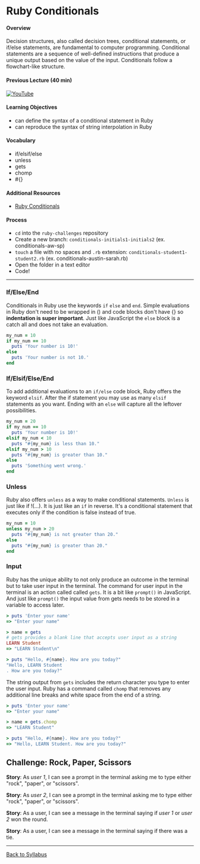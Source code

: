 # Ruby Conditionals

#### Overview
Decision structures, also called decision trees, conditional statements, or if/else statements, are fundamental to computer programming. Conditional statements are a sequence of well-defined instructions that produce a unique output based on the value of the input. Conditionals follow a flowchart-like structure.

#### Previous Lecture (40 min)
[![YouTube](http://img.youtube.com/vi/dfw_pJsu6aI/0.jpg)](https://youtu.be/dfw_pJsu6aI)

#### Learning Objectives
- can define the syntax of a conditional statement in Ruby
- can reproduce the syntax of string interpolation in Ruby

#### Vocabulary
- if/elsif/else
- unless
- gets
- chomp
- #{}

#### Additional Resources
- [Ruby Conditionals](http://ruby-for-beginners.rubymonstas.org/conditionals.html)

#### Process
- `cd` into the `ruby-challenges` repository
- Create a new branch: `conditionals-initials1-initials2` (ex. conditionals-aw-sp)
- `touch` a file with no spaces and `.rb` extension: `conditionals-student1-student2.rb` (ex. conditionals-austin-sarah.rb)
- Open the folder in a text editor
- Code!

---

### If/Else/End

Conditionals in Ruby use the keywords `if` `else` and `end`. Simple evaluations in Ruby don't need to be wrapped in () and code blocks don't have {} so **indentation is super important**. Just like JavaScript the `else` block is a catch all and does not take an evaluation.

```ruby
my_num = 10
if my_num == 10
  puts 'Your number is 10!'
else
  puts 'Your number is not 10.'
end
```

### If/Elsif/Else/End

To add additional evaluations to an `if/else` code block, Ruby offers the keyword `elsif`. After the if statement you may use as many `elsif` statements as you want. Ending with an `else` will capture all the leftover possibilities.

```ruby
my_num = 20
if my_num == 10
  puts 'Your number is 10!'
elsif my_num < 10
  puts "#{my_num} is less than 10."
elsif my_num > 10
  puts "#{my_num} is greater than 10."
else
  puts 'Something went wrong.'
end
```

### Unless

Ruby also offers `unless` as a way to make conditional statements. `Unless` is just like if !(...). It is just like an `if` in reverse. It's a conditional statement that executes only if the condition is false instead of true.

```ruby
my_num = 10
unless my_num > 20
  puts "#{my_num} is not greater than 20."
else
  puts "#{my_num} is greater than 20."
end
```

### Input
Ruby has the unique ability to not only produce an outcome in the terminal but to take user input in the terminal. The command for user input in the terminal is an action called called `gets`. It is a bit like `prompt()` in JavaScript. And just like `prompt()` the input value from gets needs to be stored in a variable to access later.

```ruby
> puts 'Enter your name'
=> "Enter your name"

> name = gets
# gets provides a blank line that accepts user input as a string
LEARN Student
=> "LEARN Student\n"

> puts "Hello, #{name}. How are you today?"
"Hello, LEARN Student
. How are you today?"
```

The string output from `gets` includes the return character you type to enter the user input. Ruby has a command called `chomp` that removes any additional line breaks and white space from the end of a string.

```ruby
> puts 'Enter your name'
=> "Enter your name"

> name = gets.chomp
=> "LEARN Student"

> puts "Hello, #{name}. How are you today?"
=> "Hello, LEARN Student. How are you today?"
```

## Challenge: Rock, Paper, Scissors

**Story**: As *user 1*, I can see a prompt in the terminal asking me to type either "rock", "paper", or "scissors".

**Story**: As *user 2*, I can see a prompt in the terminal asking me to type either "rock", "paper", or "scissors".

**Story**: As a user, I can see a message in the terminal saying if *user 1* or *user 2* won the round.

**Story**: As a user, I can see a message in the terminal saying if there was a tie.

---
[Back to Syllabus](../README.md#unit-four-ruby)
